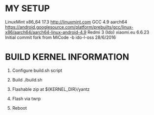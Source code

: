 MY SETUP
==================================================
LinuxMint x86_64 17.3 http://linuxmint.com
GCC 4.9 aarch64 https://android.googlesource.com/platform/prebuilts/gcc/linux-x86/aarch64/aarch64-linux-android-4.9
Redmi 3 (Ido) xiaomi.eu 6.6.23
Initial commit fork from MiCode -b ido-l-oss 28/6/2016

BUILD KERNEL INFORMATION
==================================================
1. Configure build.sh script

2. Build ./build.sh

3. Flashable zip at ${KERNEL_DIR}/yantz

4. Flash via twrp

5. Reboot

